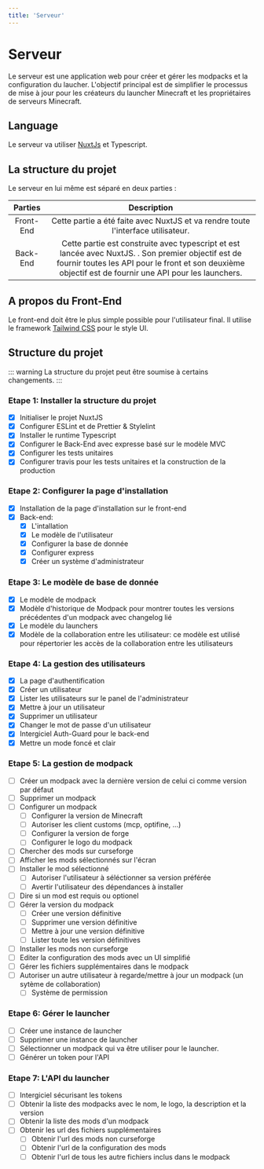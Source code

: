 ```yaml
---
title: 'Serveur'
---
```


# Serveur

Le serveur est une application web pour créer et gérer les modpacks et la configuration du laucher. L'objectif principal est de simplifier le processus de mise à jour pour les créateurs du launcher Minecraft et les propriétaires de serveurs Minecraft.

## Language

Le serveur va utiliser [NuxtJs](https://nuxtjs.org) et Typescript.

## La structure du projet

Le serveur en lui même est séparé en deux parties :

|   Parties    |                                                                             Description                                                                              |
| :-------: | :------------------------------------------------------------------------------------------------------------------------------------------------------------------: |
| Front-End |                                                Cette partie a été faite avec NuxtJS et va rendre toute l'interface utilisateur.                           |
| Back-End  | Cette partie est construite avec typescript et est lancée avec NuxtJS. . Son premier objectif est de fournir toutes les API pour le front et son deuxième objectif est de fournir une API pour les launchers. |


## A propos du Front-End

Le front-end doit être le plus simple possible pour l'utilisateur final. Il utilise le framework [Tailwind CSS](https://tailwindcss.com) pour le style UI.


## Structure du projet

::: warning
La structure du projet peut être soumise à certains changements.
:::

### Etape 1: Installer la structure du projet
- [x] Initialiser le projet NuxtJS
- [x] Configurer ESLint et de Prettier & Stylelint
- [x] Installer le runtime Typescript
- [x] Configurer le Back-End avec expresse basé sur le modèle MVC
- [x] Configurer les tests unitaires
- [x] Configurer travis pour les tests unitaires et la construction de la production

### Etape 2: Configurer la page d'installation
- [x] Installation de la page d'installation sur le front-end
- [x] Back-end:
  - [x] L'intallation
  - [x] Le modèle de l'utilisateur
  - [x] Configurer la base de donnée
  - [x] Configurer express
  - [x] Créer un système d'administrateur

### Etape 3: Le modèle de base de donnée
- [x] Le modèle de modpack
- [x] Modèle d'historique de Modpack pour montrer toutes les versions précédentes d'un modpack avec changelog lié
- [x] Le modèle du launchers
- [x] Modèle de la collaboration entre les utilisateur: ce modèle est utilisé pour répertorier les accès de la collaboration entre les utilisateurs

### Etape 4: La gestion des utilisateurs
- [x] La page d'authentification
- [x] Créer un utilisateur
- [x] Lister les utilisateurs sur le panel de l'administrateur
- [x] Mettre à jour un utilisateur
- [x] Supprimer un utilisateur
- [x] Changer le mot de passe d'un utilisateur
- [x] Intergiciel Auth-Guard pour le back-end
- [x] Mettre un mode foncé et clair

### Etape 5: La gestion de modpack
- [ ] Créer un modpack avec la dernière version de celui ci comme version par défaut
- [ ] Supprimer un modpack
- [ ] Configurer un modpack
  - [ ] Configurer la version de Minecraft
  - [ ] Autoriser les client customs (mcp, optifine, ...)
  - [ ] Configurer la version de forge
  - [ ] Configurer le logo du modpack
- [ ]  Chercher des mods sur curseforge
  - [ ] Afficher les mods sélectionnés sur l'écran
  - [ ] Installer le mod sélectionné
    - [ ] Autoriser l'utilisateur à séléctionner sa version préférée
    - [ ] Avertir l'utilisateur des dépendances à installer
- [ ] Dire si un mod est requis ou optionel
- [ ] Gérer la version du modpack
  - [ ] Créer une version définitive
  - [ ] Supprimer une version définitive
  - [ ] Mettre à jour une version définitive
  - [ ] Lister toute les version définitives
- [ ] Installer les mods non curseforge
- [ ] Editer la configuration des mods avec un UI simplifié
- [ ] Gérer les fichiers supplémentaires dans le modpack
- [ ] Autoriser un autre utilisateur à regarde/mettre à jour un modpack (un sytème de collaboration)
  - [ ] Système de permission

### Etape 6: Gérer le  launcher
- [ ] Créer une instance de launcher
- [ ] Supprimer une instance de launcher
- [ ] Sélectionner un modpack qui va être utiliser pour le launcher.
- [ ] Générer un token pour l'API

### Etape 7: L'API du launcher
- [ ] Intergiciel sécurisant les tokens
- [ ] Obtenir la liste des modpacks avec le nom, le logo, la description et la version
- [ ] Obtenir la liste des mods d'un modpack
- [ ] Obtenir les url des fichiers supplémentaires
  - [ ] Obtenir l'url des mods non curseforge
  - [ ] Obtenir l'url de la configuration des mods
  - [ ] Obtenir l'url de tous les autre fichiers inclus dans le modpack
